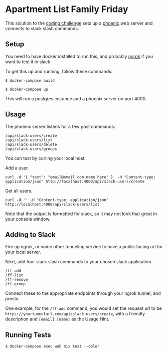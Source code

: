 # Apartment List Family Friday

This solution to the [coding challenge](https://gist.github.com/sarahwiemero/0aa5ff2d24196c65880936bbe80f6c52) sets up a [phoenix](http://phoenixframework.org) web server and connects to slack slash commands.

## Setup

You need to have docker installed to run this, and probably [ngrok](https://ngrok.com) if you want to test it in slack.

To get this up and running, follow these commands:

```
$ docker-compose build
```

```
$ docker-compose up
```

This will run a postgres instance and a phoenix server on port 4000.

## Usage

The phoenix server listens for a few post commands:

```
/api/slack-users/create
/api/slack-users/list
/api/slack-users/delete
/api/slack-users/groups
```

You can test by curling your local host:

Add a user.
```
curl -d '{ "text": "email@email.com name here" }' -H "Content-type: application/json" http://localhost:4000/api/slack-users/create
```

Get all users.
```
curl -d '' -H "Content-type: application/json" http://localhost:4000/api/slack-users/list
```

Note that the output is formatted for slack, so it may not look that great in your console window.

## Adding to Slack

Fire up ngrok, or some other tunneling service to have a public facing url for your local server.

Next, add four slack slash commands to your chosen slack application.

```
/ff-add
/ff-list
/ff-remove
/ff-group
```

Connect these to the appropriate endpoints through your ngrok tunnel, and presto.

One example, for the `/ff-add` command, you would set the request url to be `https://yourtunnelurl.com/api/slack-users/create`, with a friendly description and `[email] [name]` as the Usage Hint.

## Running Tests

```
$ docker-compose exec web mix test --color
```
